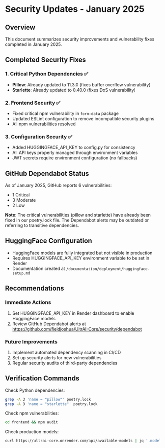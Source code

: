 # Security Updates - January 2025

## Overview
This document summarizes security improvements and vulnerability fixes completed in January 2025.

## Completed Security Fixes

### 1. Critical Python Dependencies ✅
- **Pillow**: Already updated to 11.3.0 (fixes buffer overflow vulnerability)
- **Starlette**: Already updated to 0.40.0 (fixes DoS vulnerability)

### 2. Frontend Security ✅
- Fixed critical npm vulnerability in `form-data` package
- Updated ESLint configuration to remove incompatible security plugins
- All npm vulnerabilities resolved

### 3. Configuration Security ✅
- Added HUGGINGFACE_API_KEY to config.py for consistency
- All API keys properly managed through environment variables
- JWT secrets require environment configuration (no fallbacks)

## GitHub Dependabot Status
As of January 2025, GitHub reports 6 vulnerabilities:
- 1 Critical
- 3 Moderate  
- 2 Low

**Note**: The critical vulnerabilities (pillow and starlette) have already been fixed in our poetry.lock file. The Dependabot alerts may be outdated or referring to transitive dependencies.

## HuggingFace Configuration
- HuggingFace models are fully integrated but not visible in production
- Requires HUGGINGFACE_API_KEY environment variable to be set in Render
- Documentation created at `/documentation/deployment/huggingface-setup.md`

## Recommendations

### Immediate Actions
1. Set HUGGINGFACE_API_KEY in Render dashboard to enable HuggingFace models
2. Review GitHub Dependabot alerts at https://github.com/fieldjoshua/UltrAI-Core/security/dependabot

### Future Improvements
1. Implement automated dependency scanning in CI/CD
2. Set up security alerts for new vulnerabilities
3. Regular security audits of third-party dependencies

## Verification Commands

Check Python dependencies:
```bash
grep -A 3 'name = "pillow"' poetry.lock
grep -A 3 'name = "starlette"' poetry.lock
```

Check npm vulnerabilities:
```bash
cd frontend && npm audit
```

Check production models:
```bash
curl https://ultrai-core.onrender.com/api/available-models | jq '.models[].provider' | sort | uniq -c
```